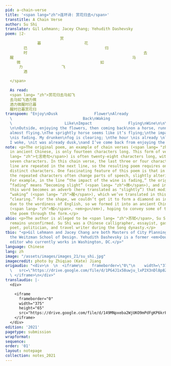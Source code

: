 ```yaml
---
pid: a-chain-verse
title: '<span lang="zh">连环诗: 赏花归去</span>'
transtitle: A Chain Verse
author: Su Shi
translator: Gil Lehmann; Jacey Chang; Yehudith Dashevsky
poem: |2-
                        赏
              暮                   花
        已                                  归
        时                                                   去
  醒                                                    马
     微                                   如
      力                 飞
        酒

  </span>

  As read:
  <span lang= "zh">赏花归去马如飞
  去马如飞酒力微
  酒力微醒时已暮
  醒时已暮赏花归
transpoem: "Enjoy\nDusk                Flower\nAlready                        Come\nTime
  \                               Back\nWaking                                Horse\nSlightly
  \                       Like\nImpact                Flying\nWine\n\n\nA Chain Verse
  \n\nOutside, enjoying the flowers, then coming back\non a horse, running, running,
  almost flying.\nThe sprightly horse seems like it’s flying;\nthe impact of the wine
  \nis fading. My drunken\nfog is clearing; \nthe hour \nis already \nlate.\nWhen\n
  I woke, \nit was already dusk,\nand I’ve come back from enjoying the flowers. \n"
note: <p>The original poem, an example of chain verses (<span lang= "zh">连环诗</span>)
  in ancient Chinese, is only fourteen characters long. This form of verse (<span
  lang= "zh">七言绝句</span>) is often twenty-eight characters long, with each line having
  seven characters. In this chain verse, the last three or four characters of each
  line are repeated in the next line, so the resulting poem requires only fourteen
  distinct characters. One fascinating feature of this poem is that in each line,
  the repeated characters often change parts of speech, slightly altering the meaning.
  For example, in the line “the impact of the wine is fading,” the original word for
  “fading” means “becoming slight” (<span lang= "zh">微</span>), and in the next line,
  this word becomes an adverb (here translated as "slightly”) that modifies the verb
  “waking” (<span lang= "zh">醒</span>), which we’ve translated in this context as
  “clearing.” For the shape, we couldn’t get it to form a diamond as in the original
  due to the wordiness of English, so we formed it into an ancient Chinese wine goblet
  (<span lang= "zh">觚</span>, <em>gu</em>), hoping to convey some of the meaning of
  the poem through the form.</p>
abio: <p>The author is alleged to be <span lang= "zh">苏轼</span>, Su Shi, but this
  remains unconfirmed. Su Shi was a Chinese calligrapher, essayist, gastronomer, pharmacologist,
  poet, politician, and travel writer during the Song dynasty.</p>
tbio: "<p>Gil Lehmann and Jacey Chang are both Masters of City Planning students in
  the Weitzman School of Design. Yehudith Dashevsky is a former <em>DoubleSpeak</em>
  editor who currently works in Washington, DC.</p>"
language: Chinese
lang: zh
image: "/assets/images/images_21/su_shi.jpg"
imagecredit: photo by Zhiqiao (Kate) Jiang
origaudio: "<div>\n  \n  <iframe\n    frameborder=\"0\"\n    width=\"375\"\n    height=\"65\"\n
  \   src=\"https://drive.google.com/file/d/1PG4J1x58uwju_lxP2X3nDl8p8ZC-8z3e/preview\">\n
  \ </iframe>\n</div>"
translaudio: |-
  <div>

    <iframe
      frameborder="0"
      width="375"
      height="65"
      src="https://drive.google.com/file/d/149MNpxeba2WjUKO9mPdFgKP6krFIb3MR/preview">
    </iframe>
  </div>
edition: '2021'
pagetype: submission
wrapformat: 
sequence: 
order: '01'
layout: notepage
collection: notes_2021
---
```

